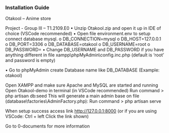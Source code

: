 <h3>Installation Guide</h3>

Otakool – Anime store

Project - Group III – T1.2109.E0
•	Unzip Otakool.zip and open it up in IDE of choice (VSCode recommended)
•	Open file environment.env to setup connect database mysql.
o	DB_CONNECTION=mysql
o	DB_HOST=127.0.0.1
o	DB_PORT=3306
o	DB_DATABASE=otakool
o	DB_USERNAME=root
o	DB_PASSWORD=
•	Change DB_USERNAME and DB_PASSWORD if you have anything different in file xampp\phpMyAdmin\config.inc.php (default is ‘root’ and password is empty)
	 
•	Go to phpMyAdmin create Database name like DB_DATABASE (Example: otakool)


Open XAMPP and make sure Apache and MySQL are started and running
Open Otakool-demo in terminal (in VSCode recommended) 
Run command > php artisan db:seed
This will generate a main admin base on file (database\factories\AdminFactory.php):
Run command > php artisan serve 
 
 When setup success access link http://127.0.0.1:8000 (or if you are using VSCode: Ctrl + left Click the link shown)

Go to 0-documents for more information
